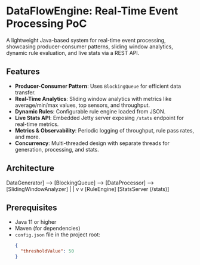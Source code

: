 # DataFlowEngine: Real-Time Event Processing PoC

A lightweight Java-based system for real-time event processing, showcasing producer-consumer patterns, sliding window analytics, dynamic rule evaluation, and live stats via a REST API.

## Features
- **Producer-Consumer Pattern**: Uses `BlockingQueue` for efficient data transfer.
- **Real-Time Analytics**: Sliding window analytics with metrics like average/min/max values, top sensors, and throughput.
- **Dynamic Rules**: Configurable rule engine loaded from JSON.
- **Live Stats API**: Embedded Jetty server exposing `/stats` endpoint for real-time metrics.
- **Metrics & Observability**: Periodic logging of throughput, rule pass rates, and more.
- **Concurrency**: Multi-threaded design with separate threads for generation, processing, and stats.

## Architecture
DataGenerator] --> [BlockingQueue] --> [DataProcessor] --> [SlidingWindowAnalyzer]
|                   |
v                   v
[RuleEngine]         [StatsServer (/stats)]

## Prerequisites
- Java 11 or higher
- Maven (for dependencies)
- `config.json` file in the project root:
  ```json
  {
    "thresholdValue": 50
  }
